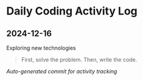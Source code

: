 # Daily Coding Activity Log

## 2024-12-16

Exploring new technologies

> First, solve the problem. Then, write the code.

*Auto-generated commit for activity tracking*
